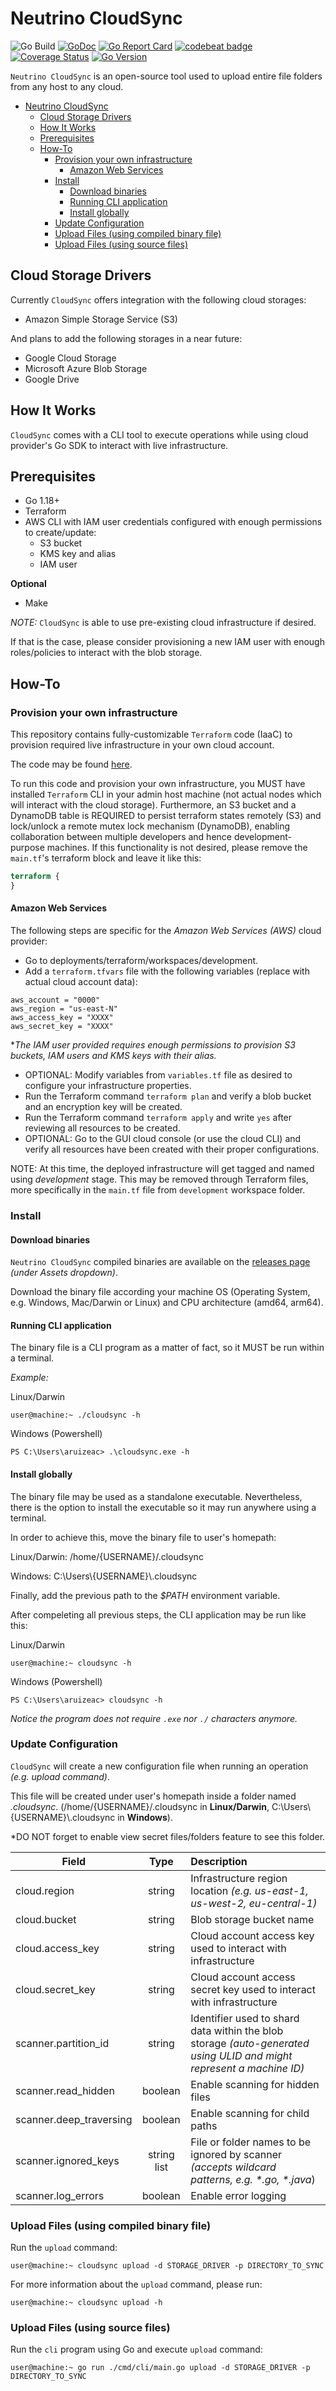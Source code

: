 # Neutrino CloudSync

![Go Build](https://github.com/NeutrinoCorp/cloudsync/actions/workflows/go.yml/badge.svg)
[![GoDoc](https://pkg.go.dev/badge/github.com/neutrinocorp/cloudsync)][godocs]
[![Go Report Card](https://goreportcard.com/badge/github.com/neutrinocorp/cloudsync)](https://goreportcard.com/report/github.com/neutrinocorp/cloudsync)
[![codebeat badge](https://codebeat.co/badges/2925d1e2-dbe0-4571-ba3c-0752db2b7e48)](https://codebeat.co/projects/github-com-neutrinocorp-cloudsync-master)
[![Coverage Status][cov-img]][cov]
[![Go Version][go-img]][go]

`Neutrino CloudSync` is an open-source tool used to upload entire file folders from any host to any cloud.

- [Neutrino CloudSync](#neutrino-cloudsync)
    - [Cloud Storage Drivers](#cloud-storage-drivers)
    - [How It Works](#how-it-works)
    - [Prerequisites](#prerequisites)
    - [How-To](#how-to)
        - [Provision your own infrastructure](#provision-your-own-infrastructure)
            - [Amazon Web Services](#amazon-web-services)
        - [Install](#install)
            - [Download binaries](#download-binaries)
            - [Running CLI application](#running-cli-application)
            - [Install globally](#install-globally)
        - [Update Configuration](#update-configuration)
        - [Upload Files (using compiled binary file)](#upload-files-using-compiled-binary-file)
        - [Upload Files (using source files)](#upload-files-using-source-files)

## Cloud Storage Drivers

Currently `CloudSync` offers integration with the following cloud storages:

- Amazon Simple Storage Service (S3)

And plans to add the following storages in a near future:

- Google Cloud Storage
- Microsoft Azure Blob Storage
- Google Drive

## How It Works

`CloudSync` comes with a CLI tool to execute operations while using cloud provider's Go SDK to interact with live
infrastructure.

## Prerequisites

- Go 1.18+
- Terraform
- AWS CLI with IAM user credentials configured with enough permissions to create/update:
    - S3 bucket
    - KMS key and alias
    - IAM user

**Optional**

- Make

_NOTE:_ `CloudSync` is able to use pre-existing cloud infrastructure if desired.

If that is the case, please consider provisioning a new IAM user with
enough roles/policies to interact with the blob storage.

## How-To

### Provision your own infrastructure

This repository contains fully-customizable `Terraform` code (IaaC) to provision required live infrastructure
in your own cloud account.

The code may be found [here](deployments/terraform).

To run this code and provision your own infrastructure, you MUST have installed `Terraform` CLI in your admin
host machine (not actual nodes which will interact with the cloud storage). Furthermore, an S3 bucket and a DynamoDB
table is REQUIRED to persist terraform states remotely (S3) and lock/unlock a remote mutex lock mechanism (DynamoDB),
enabling collaboration between multiple developers and hence development-purpose machines.
If this functionality is not desired, please remove the `main.tf`'s terraform block and leave it like this:

```terraform
terraform {
}
```

#### Amazon Web Services

The following steps are specific for the _Amazon Web Services (AWS)_ cloud provider:

- Go to deployments/terraform/workspaces/development.
- Add a `terraform.tfvars` file with the following variables (replace with actual cloud account data):

```text
aws_account = "0000"
aws_region = "us-east-N"
aws_access_key = "XXXX"
aws_secret_key = "XXXX"
```

*_The IAM user provided requires enough permissions to provision S3 buckets, IAM users and KMS keys with their alias._

- OPTIONAL: Modify variables from `variables.tf` file as desired to configure your infrastructure properties.
- Run the Terraform command `terraform plan` and verify a blob bucket and an encryption key will be created.
- Run the Terraform command `terraform apply` and write `yes` after reviewing all resources to be created.
- OPTIONAL: Go to the GUI cloud console (or use the cloud CLI) and verify all resources have been created
  with their proper configurations.

NOTE: At this time, the deployed infrastructure will get tagged and named using _development_ stage. This may be
removed through Terraform files, more specifically in the `main.tf` file from `development` workspace folder.

### Install

#### Download binaries

`Neutrino CloudSync` compiled binaries are available on the [releases page][releases] _(under Assets dropdown)_.

Download the binary file according your machine OS (Operating System, e.g. Windows, Mac/Darwin or Linux) and CPU
architecture (amd64, arm64).

#### Running CLI application

The binary file is a CLI program as a matter of fact, so it MUST be run within a terminal.

_Example:_

Linux/Darwin

```shell
user@machine:~ ./cloudsync -h
```

Windows (Powershell)

```shell
PS C:\Users\aruizeac> .\cloudsync.exe -h
```

#### Install globally

The binary file may be used as a standalone executable. Nevertheless, there is the option to install the executable so
it may run anywhere using a terminal.

In order to achieve this, move the binary file to user's homepath:

Linux/Darwin: /home/{USERNAME}/.cloudsync

Windows: C:\Users\\{USERNAME}\\.cloudsync

Finally, add the previous path to the _$PATH_ environment variable.

After compeleting all previous steps, the CLI application may be run like this:

Linux/Darwin

```shell
user@machine:~ cloudsync -h
```

Windows (Powershell)

```shell
PS C:\Users\aruizeac> cloudsync -h
```

_Notice the program does not require `.exe` nor `./` characters anymore._

### Update Configuration

`CloudSync` will create a new configuration file when running an operation _(e.g. upload command)_.

This file will be created under user's homepath inside a folder named _.cloudsync_. (/home/{USERNAME}/.cloudsync in **Linux/Darwin**, C:\Users\\{USERNAME}\\.cloudsync in **Windows**).

*DO NOT forget to enable view secret files/folders feature to see this folder.

| Field                            |    Type     | Description                                                                                                          |
|----------------------------------|:-----------:|:---------------------------------------------------------------------------------------------------------------------|
| cloud.region                     |   string    | Infrastructure region location _(e.g. us-east-1, us-west-2, eu-central-1)_                                           |
| cloud.bucket                     |   string    | Blob storage bucket name                                                                                             |
| cloud.access_key                 |   string    | Cloud account access key used to interact with infrastructure                                                        |
| cloud.secret_key                 |   string    | Cloud account access secret key used to interact with infrastructure                                                 |
| scanner.partition_id             |   string    | Identifier used to shard data within the blob storage _(auto-generated using ULID and might represent a machine ID)_ |
| scanner.read_hidden              |   boolean   | Enable scanning for hidden files                                                                                     |
| scanner.deep_traversing          |   boolean   | Enable scanning for child paths                                                                                      |
| scanner.ignored_keys             | string list | File or folder names to be ignored by scanner _(accepts wildcard patterns, e.g. *.go, *.java_)                       |
| scanner.log_errors               |   boolean   | Enable error logging                                                                                                 |

### Upload Files (using compiled binary file)

Run the `upload` command:

```shell
user@machine:~ cloudsync upload -d STORAGE_DRIVER -p DIRECTORY_TO_SYNC
```

For more information about the `upload` command, please run:

```shell
user@machine:~ cloudsync upload -h
```

### Upload Files (using source files)

Run the `cli` program using Go and execute `upload` command:

```shell
user@machine:~ go run ./cmd/cli/main.go upload -d STORAGE_DRIVER -p DIRECTORY_TO_SYNC
```

[actions]: https://github.com/neutrinocorp/cloudsync/workflows/Testing/badge.svg?branch=master

[godocs]: https://pkg.go.dev/github.com/neutrinocorp/cloudsync

[cov-img]: https://codecov.io/gh/NeutrinoCorp/cloudsync/branch/master/graph/badge.svg

[cov]: https://codecov.io/gh/NeutrinoCorp/cloudsync

[go-img]: https://img.shields.io/github/go-mod/go-version/NeutrinoCorp/cloudsync?style=square

[go]: https://github.com/NeutrinoCorp/cloudsync/blob/master/go.mod

[examples]: https://github.com/neutrinocorp/cloudsync/tree/master/examples

[releases]: https://github.com/NeutrinoCorp/cloudsync/releases
